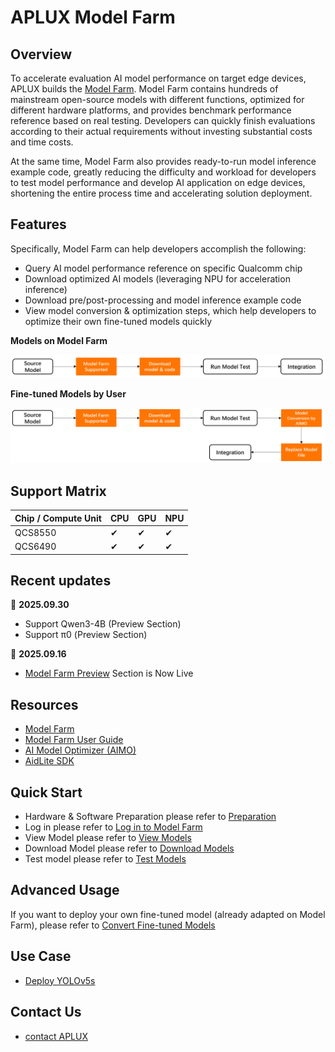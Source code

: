 # APLUX Model Farm

## Overview

To accelerate evaluation AI model performance on target edge devices, APLUX builds the [Model Farm](https://aiot.aidlux.com/en/models). Model Farm contains hundreds of mainstream open-source models with different functions, optimized for different hardware platforms, and provides benchmark performance reference based on real testing. Developers can quickly finish evaluations according to their actual requirements without investing substantial costs and time costs.

At the same time, Model Farm also provides ready-to-run model inference example code, greatly reducing the difficulty and workload for developers to test model performance and develop AI application on edge devices, shortening the entire process time and accelerating solution deployment.

## Features

Specifically, Model Farm can help developers accomplish the following:

- Query AI model performance reference on specific Qualcomm chip
- Download optimized AI models (leveraging NPU for acceleration inference)
- Download pre/post-processing and model inference example code
- View model conversion & optimization steps, which help developers to optimize their own fine-tuned models quickly

**Models on Model Farm**

![](./imgs/model-farm-test-flowchat-en.png)

**Fine-tuned Models by User**

![](./imgs/model-farm-test-finetune-flowchat-en.png)

## Support Matrix

| Chip / Compute Unit | CPU | GPU | NPU |
| ------------------- | --- | --- | --- |
| QCS8550             | ✔   | ✔   | ✔   |
| QCS6490             | ✔   | ✔   | ✔   |

## Recent updates
📣 **2025.09.30**
- Support Qwen3-4B (Preview Section)
- Support π0 (Preview Section)

📣 **2025.09.16**
- [Model Farm Preview](https://aiot.aidlux.com/en/models/preview) Section is Now Live

## Resources

- [Model Farm](https://aiot.aidlux.com/en/models)
- [Model Farm User Guide](https://docs.aidlux.com/en/guide/software/ai-platform-portal-modelFarm)
- [AI Model Optimizer (AIMO)](https://aimo.aidlux.com/#/login)
- [AidLite SDK](https://docs.aidlux.com/en/guide/software/sdk/aidlite/aidlite-sdk)

## Quick Start

- Hardware & Software Preparation please refer to [Preparation](https://docs.aidlux.com/en/guide/software/ai-platform-portal-modelFarm#preparation)
- Log in please refer to [Log in to Model Farm](https://docs.aidlux.com/en/guide/software/ai-platform-portal-modelFarm#log-in-to-model-farm)
- View Model please refer to [View Models](https://docs.aidlux.com/en/guide/software/ai-platform-portal-modelFarm#view-models)
- Download Model please refer to [Download Models](https://docs.aidlux.com/en/guide/software/ai-platform-portal-modelFarm#download-models)
- Test model please refer to [Test Models](https://docs.aidlux.com/en/guide/software/ai-platform-portal-modelFarm#test-models)

## Advanced Usage

If you want to deploy your own fine-tuned model (already adapted on Model Farm), please refer to [Convert Fine-tuned Models](https://docs.aidlux.com/en/guide/software/ai-platform-portal-modelFarm#convert-fine-tuned-models)

## Use Case

- [Deploy YOLOv5s](https://docs.aidlux.com/en/guide/software/ai-platform-portal-modelFarm#deploy-yolov5s)

## Contact Us

- [contact APLUX](mailto:liuweibin@aidlux.com?cc=huangwenbo@aidlux.com) 
